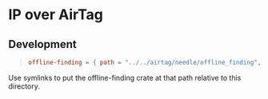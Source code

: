 # IP over AirTag

## Development

> ```toml
> offline-finding = { path = "../../airtag/needle/offline_finding", features = [] }
> ```

Use symlinks to put the offline-finding crate at that path relative to this directory.
